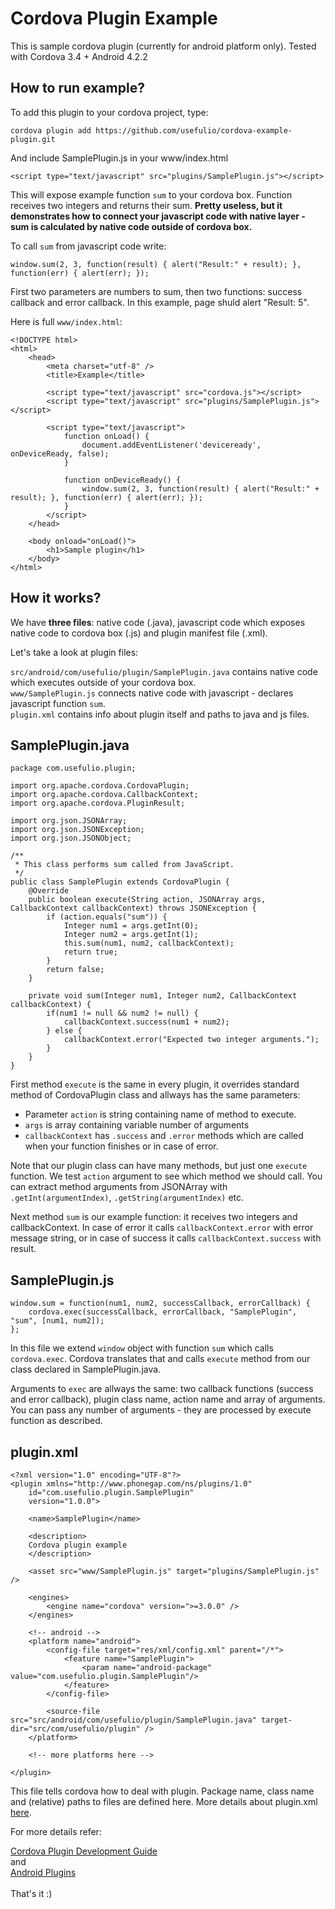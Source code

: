 Cordova Plugin Example
======================

This is sample cordova plugin (currently for android platform only). Tested with Cordova 3.4 + Android 4.2.2

How to run example?
-------------------

To add this plugin to your cordova project, type:

	cordova plugin add https://github.com/usefulio/cordova-example-plugin.git

And include SamplePlugin.js in your www/index.html  

	<script type="text/javascript" src="plugins/SamplePlugin.js"></script>

This will expose example function `sum` to your cordova box. Function receives two integers and returns their sum.
**Pretty useless, but it demonstrates how to connect your javascript code with native layer - sum is calculated by native code outside of cordova box.**

To call `sum` from javascript code write:

	window.sum(2, 3, function(result) { alert("Result:" + result); }, function(err) { alert(err); });

First two parameters are numbers to sum, then two functions: success callback and error callback. In this example, page shuld alert "Result: 5". 

Here is full `www/index.html`:

	<!DOCTYPE html>
	<html>
		<head>
			<meta charset="utf-8" />
			<title>Example</title>

			<script type="text/javascript" src="cordova.js"></script>
			<script type="text/javascript" src="plugins/SamplePlugin.js"></script>

			<script type="text/javascript">
				function onLoad() {
					document.addEventListener('deviceready', onDeviceReady, false);
				}

				function onDeviceReady() {
					window.sum(2, 3, function(result) { alert("Result:" + result); }, function(err) { alert(err); });
				}
			</script>
		</head>

		<body onload="onLoad()">
			<h1>Sample plugin</h1>
		</body>
	</html>

How it works?
-------------

We have **three files**: native code (.java), javascript code which exposes native code to cordova box (.js) and plugin manifest file (.xml). 
<br />

Let's take a look at plugin files:

`src/android/com/usefulio/plugin/SamplePlugin.java` contains native code which executes outside of your cordova box.
<br />
`www/SamplePlugin.js` connects native code with javascript - declares javascript function `sum`. 
<br />
`plugin.xml` contains info about plugin itself and paths to java and js files.


SamplePlugin.java
-----------------

	package com.usefulio.plugin;

	import org.apache.cordova.CordovaPlugin;
	import org.apache.cordova.CallbackContext;
	import org.apache.cordova.PluginResult;

	import org.json.JSONArray;
	import org.json.JSONException;
	import org.json.JSONObject;

	/**
	 * This class performs sum called from JavaScript.
	 */
	public class SamplePlugin extends CordovaPlugin {
		@Override
		public boolean execute(String action, JSONArray args, CallbackContext callbackContext) throws JSONException {
			if (action.equals("sum")) {
				Integer num1 = args.getInt(0);
				Integer num2 = args.getInt(1);
				this.sum(num1, num2, callbackContext);
				return true;
			}
			return false;
		}

		private void sum(Integer num1, Integer num2, CallbackContext callbackContext) {
			if(num1 != null && num2 != null) {
				callbackContext.success(num1 + num2);
			} else {
				callbackContext.error("Expected two integer arguments.");
			}
		}
	}

First method `execute` is the same in every plugin, it overrides standard method of CordovaPlugin class and allways has the same parameters:

- Parameter `action` is string containing name of method to execute.
- `args` is array containing variable number of arguments
- `callbackContext` has `.success` and `.error` methods which are called when your function finishes or in case of error.

Note that our plugin class can have many methods, but just one `execute` function. We test `action` argument to see which method we should call. 
You can extract method arguments from JSONArray with `.getInt(argumentIndex)`, `.getString(argumentIndex)` etc.
<br />

Next method `sum` is our example function: it receives two integers and callbackContext. In case of error it calls `callbackContext.error` with error message string, or in case of success it calls `callbackContext.success` with result.

SamplePlugin.js
---------------

	window.sum = function(num1, num2, successCallback, errorCallback) {
		cordova.exec(successCallback, errorCallback, "SamplePlugin", "sum", [num1, num2]);
	};

In this file we extend `window` object with function `sum` which calls `cordova.exec`. Cordova translates that and calls `execute` method from our class declared in SamplePlugin.java. 

Arguments to `exec` are allways the same: two callback functions (success and error callback), plugin class name, action name and array of arguments.
You can pass any number of arguments - they are processed by execute function as described.

plugin.xml
----------

	<?xml version="1.0" encoding="UTF-8"?>
	<plugin xmlns="http://www.phonegap.com/ns/plugins/1.0"
		id="com.usefulio.plugin.SamplePlugin"
		version="1.0.0">

		<name>SamplePlugin</name>

		<description>
		Cordova plugin example
		</description>

		<asset src="www/SamplePlugin.js" target="plugins/SamplePlugin.js" />

		<engines>
			<engine name="cordova" version=">=3.0.0" />
		</engines>

		<!-- android -->
		<platform name="android">
			<config-file target="res/xml/config.xml" parent="/*">
				<feature name="SamplePlugin">
					<param name="android-package" value="com.usefulio.plugin.SamplePlugin"/>
				</feature>
			</config-file>

			<source-file src="src/android/com/usefulio/plugin/SamplePlugin.java" target-dir="src/com/usefulio/plugin" />
		</platform>

		<!-- more platforms here -->

	</plugin>

This file tells cordova how to deal with plugin. Package name, class name and (relative) paths to files are defined here. More details about plugin.xml [here](http://docs.phonegap.com/en/3.4.0/plugin_ref_spec.md.html#Plugin%20Specification).

For more details refer:

[Cordova Plugin Development Guide](http://docs.phonegap.com/en/3.4.0/guide_hybrid_plugins_index.md.html#Plugin%20Development%20Guide)
<br />
and
<br />
[Android Plugins](http://docs.phonegap.com/en/3.4.0/guide_platforms_android_plugin.md.html#Android%20Plugins)
<br />
<br />
That's it :)
